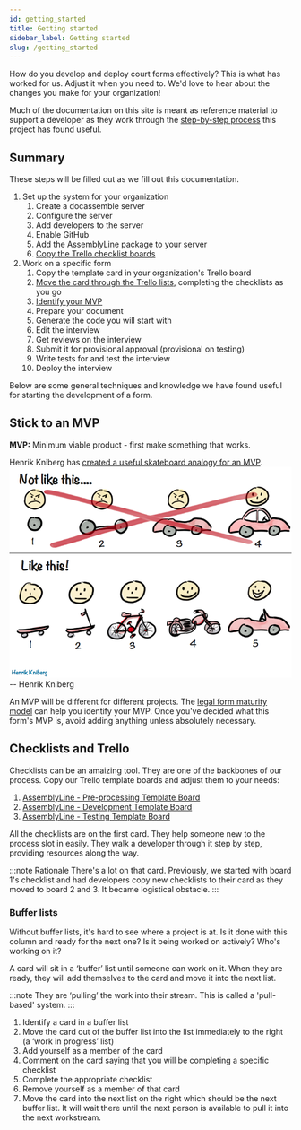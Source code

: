 ```yaml
---
id: getting_started
title: Getting started
sidebar_label: Getting started
slug: /getting_started
---
```


<!-- TODO: Add link to someplace to give feedback or some kind of forum. -->

How do you develop and deploy court forms effectively? This is what has worked for us. Adjust it when you need to. We'd love to hear about the changes you make for your organization!

Much of the documentation on this site is meant as reference material to support a developer as they work through the [step-by-step process](https://trello.com/c/uRD0ZIOc/1-form-name-type-of-law) this project has found useful.

## Summary
These steps will be filled out as we fill out this documentation.

1. Set up the system for your organization
   1. Create a docassemble server
   1. Configure the server
   1. Add developers to the server
   1. Enable GitHub
   1. Add the AssemblyLine package to your server
   1. [Copy the Trello checklist boards](#checklists_and_trello)
1. Work on a specific form
   1. Copy the template card in your organization's Trello board
   1. [Move the card through the Trello lists](#buffer_lists), completing the checklists as you go
   1. [Identify your MVP](#stick_to_an_mvp)
   1. Prepare your document
   1. Generate the code you will start with
   1. Edit the interview
   1. Get reviews on the interview
   1. Submit it for provisional approval (provisional on testing)
   1. Write tests for and test the interview
   1. Deploy the interview

Below are some general techniques and knowledge we have found useful for starting the development of a form.

## Stick to an MVP
**MVP:** Minimum viable product - first make something that works. 

Henrik Kniberg has [created a useful skateboard analogy for an MVP](https://blog.crisp.se/2016/01/25/henrikkniberg/making-sense-of-mvp).
![Minimum viable product](./assets/mvp.png)
-- Henrik Kniberg

An MVP will be different for different projects. The [legal form maturity model](https://suffolklitlab.org/legal-tech-class/docs/legal-tech-overview/maturity-model/#quick-summary) can help you identify your MVP. Once you've decided what this form's MVP is, avoid adding anything unless absolutely necessary.

## Checklists and Trello
Checklists can be an amaizing tool. They are one of the backbones of our process. Copy our Trello template boards and adjust them to your needs:

1. [AssemblyLine - Pre-processing Template Board](https://trello.com/b/Z2Svx3oh/1-assemblyline-pre-processing-template-board#)
1. [AssemblyLine - Development Template Board](https://trello.com/b/ArfGFbz4/2-assemblyline-development-template-board)
1. [AssemblyLine - Testing Template Board](https://trello.com/b/nT7yy2Wl/3-assemblyline-testing-template-board)

All the checklists are on the first card. They help someone new to the process slot in easily. They walk a developer through it step by step, providing resources along the way.

:::note Rationale
There's a lot on that card. Previously, we started with board 1's checklist and had developers copy new checklists to their card as they moved to board 2 and 3. It became logistical obstacle.
:::

### Buffer lists
Without buffer lists, it's hard to see where a project is at. Is it done with this column and ready for the next one? Is it being worked on actively? Who's working on it?

A card will sit in a ‘buffer’ list until someone can work on it. When they are ready, they will add themselves to the card and move it into the next list.

:::note
They are ‘pulling’ the work into their stream. This is called a 'pull-based' system.
::: 

1. Identify a card in a buffer list
1. Move the card out of the buffer list into the list immediately to the right (a ‘work in progress’ list)
1. Add yourself as a member of the card
1. Comment on the card saying that you will be completing a specific checklist
1. Complete the appropriate checklist
1. Remove yourself as a member of that card
1. Move the card into the next list on the right which should be the next buffer list. It will wait there until the next person is available to pull it into the next workstream.
